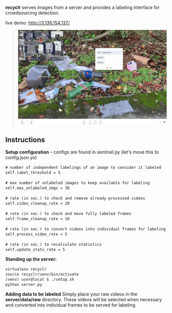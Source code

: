 **recyclr** serves images from a server and provides a labeling interface for crowdsourcing detection.

live demo: http://3.136.154.137/  

> [![screenshot][1]][1]

  [1]: static/demo.png

## Instructions
**Setup configuration** - configs are found in sentinel.py (let's move this to config.json yo)

    # number of independent labelings of an image to consider it labeled
    self.label_threshold = 5

	# max number of unlabeled images to keep available for labeling
    self.max_unlabeled_imgs = 30

	# rate (in sec.) to check and remove already-processed videos
    self.video_cleanup_rate = 20

	# rate (in sec.) to check and move fully labeled frames
    self.frame_cleanup_rate = 10

	# rate (in sec.) to convert videos into individual frames for labeling
    self.process_video_rate = 5

	# rate (in sec.) to recalculate statistics
    self.update_stats_rate = 5



**Standing up the server:**

    virtualenv recyclr
    source recyclr/venv/bin/activate
    (venv) user@local $ ./setup.sh
    python server.py

**Adding data to be labeled**
Simply place your raw videos in the **server/data/raw** directory. These videos will be selected when necessary and converted into individual frames to be served for labeling.
